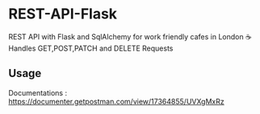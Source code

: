 # REST-API-Flask
REST API with Flask and SqlAlchemy for work friendly cafes in London ☕
<br>
Handles GET,POST,PATCH and DELETE Requests

## Usage
Documentations : https://documenter.getpostman.com/view/17364855/UVXgMxRz
